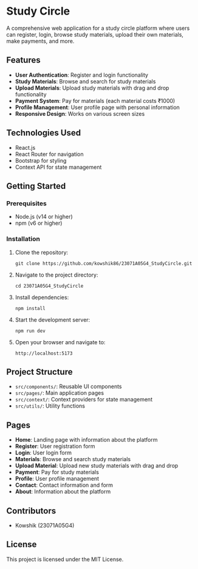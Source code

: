 # Study Circle

A comprehensive web application for a study circle platform where users can register, login, browse study materials, upload their own materials, make payments, and more.

## Features

- **User Authentication**: Register and login functionality
- **Study Materials**: Browse and search for study materials
- **Upload Materials**: Upload study materials with drag and drop functionality
- **Payment System**: Pay for materials (each material costs ₹1000)
- **Profile Management**: User profile page with personal information
- **Responsive Design**: Works on various screen sizes

## Technologies Used

- React.js
- React Router for navigation
- Bootstrap for styling
- Context API for state management

## Getting Started

### Prerequisites

- Node.js (v14 or higher)
- npm (v6 or higher)

### Installation

1. Clone the repository:
   ```
   git clone https://github.com/kowshik86/23071A05G4_StudyCircle.git
   ```

2. Navigate to the project directory:
   ```
   cd 23071A05G4_StudyCircle
   ```

3. Install dependencies:
   ```
   npm install
   ```

4. Start the development server:
   ```
   npm run dev
   ```

5. Open your browser and navigate to:
   ```
   http://localhost:5173
   ```

## Project Structure

- `src/components/`: Reusable UI components
- `src/pages/`: Main application pages
- `src/context/`: Context providers for state management
- `src/utils/`: Utility functions

## Pages

- **Home**: Landing page with information about the platform
- **Register**: User registration form
- **Login**: User login form
- **Materials**: Browse and search study materials
- **Upload Material**: Upload new study materials with drag and drop
- **Payment**: Pay for study materials
- **Profile**: User profile management
- **Contact**: Contact information and form
- **About**: Information about the platform

## Contributors

- Kowshik (23071A05G4)

## License

This project is licensed under the MIT License.
